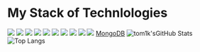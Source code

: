 # My Stack of Technlologies

<img src="https://img.shields.io/badge/PYTHON-black?style=for-the-badge&logo=python&logoColor=gold"/> <img src="https://img.shields.io/badge/c++-black?style=for-the-badge&logo=c++&logoColor=blue"/> <img src="https://img.shields.io/badge/C Sharp-black?style=for-the-badge&logo=CSharp&logoColor=purple"/> <img src="https://img.shields.io/badge/.NET-black?style=for-the-badge&logo=.NET&logoColor=purple"/> <img src="https://img.shields.io/badge/Unity-black?style=for-the-badge&logo=Unity&logoColor=white"/> <img src="https://img.shields.io/badge/JavaScript-black?style=for-the-badge&logo=JavaScript&logoColor=orange"/> <img src="https://img.shields.io/badge/Vue.js-black?style=for-the-badge&logo=Vue.js&logoColor=#42b884"/> <img src="https://img.shields.io/badge/postgresql-black?style=for-the-badge&logo=postgresql&logoColor=#42b884"/> <img src="https://img.shields.io/badge/mysql-black?style=for-the-badge&logo=mysql&logoColor=#42b884"/> <img src="https://img.shields.io/badge/mongodb-black?style=for-the-badge&logo=mongodb&logoColor=#42b884"/> 
[MongoDB](https://img.shields.io/badge/MongoDB-%234ea94b.svg?style=for-the-badge&logo=mongodb&logoColor=white)
![tom1k'sGitHub Stats](https://github-readme-stats.vercel.app/api?username=ITOMIK&theme=radical)
![Top Langs](https://github-readme-stats.vercel.app/api/top-langs/?username=ITOMIK&theme=radical)
